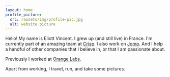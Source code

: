 ```yaml
---
layout: home
profile_picture:
  src: /assets/img/profile-pic.jpg
  alt: website picture
---
```


<p>
  Hello! My name is Eliott Vincent. I grew up (and still live) in France. I'm currently part of an amazing team at <a target="_blank" href="https://crisp.chat">Crisp</a>. I also work on <a target="_blank" href="https://jomo.so">Jomo</a>. And I help a handful of other companies that I believe in, or that I am passionate about.
</p>

<p>
  Previously I worked at <a target="_blank" href="https://hellofuture.orange.com/en/">Orange Labs</a>.
</p>

<p>
  Apart from working, I travel, run, and take some pictures.
</p>
